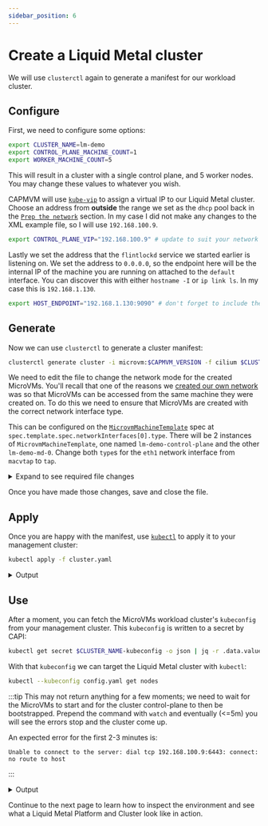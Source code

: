 ```yaml
---
sidebar_position: 6
---
```


# Create a Liquid Metal cluster

We will use `clusterctl` again to generate a manifest for our workload cluster.

## Configure

First, we need to configure some options:

```bash
export CLUSTER_NAME=lm-demo
export CONTROL_PLANE_MACHINE_COUNT=1
export WORKER_MACHINE_COUNT=5
```

This will result in a cluster with a single control plane, and 5 worker nodes.
You may change these values to whatever you wish.

CAPMVM will use [`kube-vip`][kvip] to assign a virtual IP to our Liquid Metal
cluster. Choose an address from **outside** the range we set as the `dhcp` pool
back in the [`Prep the network`][net] section. In my
case I did not make any changes to the XML example file, so I will use `192.168.100.9`.

```bash
export CONTROL_PLANE_VIP="192.168.100.9" # update to suit your network
```

Lastly we set the address that the `flintlockd` service we started earlier is
listening on. We set the address to `0.0.0.0`, so the endpoint here will be the
internal IP of the machine you are running on attached to the `default` interface.
You can discover this with either `hostname -I` or `ip link ls`.
In my case this is `192.168.1.130`.

```bash
export HOST_ENDPOINT="192.168.1.130:9090" # don't forget to include the port!
```

## Generate

Now we can use `clusterctl` to generate a cluster manifest:

```bash
clusterctl generate cluster -i microvm:$CAPMVM_VERSION -f cilium $CLUSTER_NAME > cluster.yaml
```

We need to edit the file to change the network mode for the created MicroVMs. You'll
recall that one of the reasons we [created our own network][net] was so that MicroVMs
can be accessed from the same machine they were created on.
To do this we need to ensure that MicroVMs are created with the correct network
interface type.

This can be configured on the [`MicrovmMachineTemplate`][mmt] spec at
`spec.template.spec.networkInterfaces[0].type`.
There will be 2 instances of `MicrovmMachineTemplate`, one named `lm-demo-control-plane`
and the other `lm-demo-md-0`. Change both `type`s for the `eth1` network interface
from `macvtap` to `tap`.

<details><summary>Expand to see required file changes</summary>

```yaml
...
---
apiVersion: infrastructure.cluster.x-k8s.io/v1alpha1
kind: MicrovmMachineTemplate
metadata:
  name: lm-demo-control-plane
  namespace: default
spec:
  template:
    spec:
      kernel:
        filename: boot/vmlinux
        image: ghcr.io/weaveworks-liquidmetal/flintlock-kernel:5.10.77
      kernelCmdline: {}
      memoryMb: 2048
      networkInterfaces:
      - guestDeviceName: eth1
        type: tap # <- this should be tap
...
---
apiVersion: infrastructure.cluster.x-k8s.io/v1alpha1
kind: MicrovmMachineTemplate
metadata:
  name: lm-demo-md-0
  namespace: default
spec:
  template:
    spec:
      kernel:
        filename: boot/vmlinux
        image: ghcr.io/weaveworks-liquidmetal/flintlock-kernel:5.10.77
      kernelCmdline: {}
      memoryMb: 2048
      networkInterfaces:
      - guestDeviceName: eth1
        type: tap # <- this should be tap
...
```

</details>

Once you have made those changes, save and close the file.

## Apply

Once you are happy with the manifest, use [`kubectl`][kc] to apply it to your management
cluster:

```bash
kubectl apply -f cluster.yaml
```

<details><summary>Output</summary>

```bash
cluster.cluster.x-k8s.io/lm-demo created
microvmcluster.infrastructure.cluster.x-k8s.io/lm-demo created
kubeadmcontrolplane.controlplane.cluster.x-k8s.io/lm-demo-control-plane created
microvmmachinetemplate.infrastructure.cluster.x-k8s.io/lm-demo-control-plane created
machinedeployment.cluster.x-k8s.io/lm-demo-md-0 created
microvmmachinetemplate.infrastructure.cluster.x-k8s.io/lm-demo-md-0 created
kubeadmconfigtemplate.bootstrap.cluster.x-k8s.io/lm-demo-md-0 created
clusterresourceset.addons.cluster.x-k8s.io/crs-cilium created
configmap/cilium-addon created
```

</details>

## Use

After a moment, you can fetch the MicroVMs workload cluster's `kubeconfig` from
your management cluster. This `kubeconfig` is written to a secret by CAPI:

```bash
kubectl get secret $CLUSTER_NAME-kubeconfig -o json | jq -r .data.value | base64 -d > config.yaml
```

With that `kubeconfig` we can target the Liquid Metal cluster with `kubectl`:

```bash
kubectl --kubeconfig config.yaml get nodes
```

:::tip
This may not return anything for a few moments; we need to wait for the MicroVMs
to start and for the cluster control-plane to then be bootstrapped.
Prepend the command with `watch` and eventually (<=5m) you
will see the errors stop and the cluster come up.

An expected error for the first 2-3 minutes is:

```
Unable to connect to the server: dial tcp 192.168.100.9:6443: connect: no route to host
```
:::

<details><summary>Output</summary>

```bash
NAME                          STATUS   ROLES                  AGE     VERSION
lm-demo-control-plane-hdpkj   Ready    control-plane,master   4m35s   v1.21.8
lm-demo-md-0-9444f            Ready    <none>                 3m41s   v1.21.8
lm-demo-md-0-bdqwj            Ready    <none>                 3m43s   v1.21.8
lm-demo-md-0-gfgbq            Ready    <none>                 3m41s   v1.21.8
lm-demo-md-0-pxkk6            Ready    <none>                 3m41s   v1.21.8
lm-demo-md-0-qpzwn            Ready    <none>                 3m43s   v1.21.8
```

</details>

Continue to the next page to learn how to inspect the environment and see what a Liquid
Metal Platform and Cluster look like in action.

[kvip]: https://kube-vip.io/
[kc]: https://kubernetes.io/docs/tasks/tools/
[net]: /docs/tutorial-basics/network
[mmt]: https://github.com/weaveworks-liquidmetal/cluster-api-provider-microvm/blob/42196e0bf388235f39211769cb8e5c0049172c10/api/v1alpha1/types.go#L103-L105
